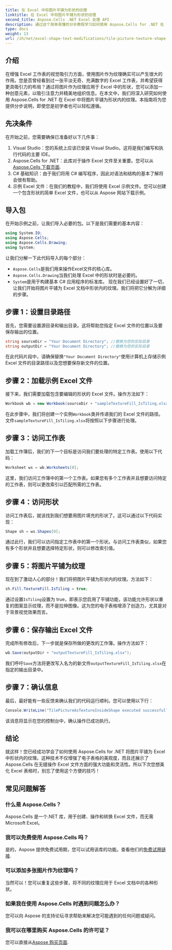 ```yaml
---
title: 在 Excel 中将图片平铺为形状的纹理
linktitle: 在 Excel 中将图片平铺为形状的纹理
second_title: Aspose.Cells .NET Excel 处理 API
description: 通过这个简单易懂的分步教程学习如何使用 Aspose.Cells for .NET 在 Excel 中将图片平铺为纹理。
type: docs
weight: 13
url: /zh/net/excel-shape-text-modifications/tile-picture-texture-shape-excel/
---
```

## 介绍
在增强 Excel 工作表的视觉吸引力方面，使用图片作为纹理确实可以产生很大的作用。您是否曾经看到过一张平淡无奇、充满数字的 Excel 工作表，并希望获得更具吸引力的布局？通过将图片作为纹理应用于 Excel 中的形状，您可以添加一种创意元素，以吸引注意力并精美地组织信息。在本文中，我们将深入研究如何使用 Aspose.Cells for .NET 在 Excel 中将图片平铺为形状内的纹理。本指南将为您提供分步说明，即使您是初学者也可以轻松遵循。
## 先决条件
在开始之前，您需要确保已准备好以下几件事：
1. Visual Studio：您的系统上应该已安装 Visual Studio。这将是我们编写和执行代码的主要 IDE。
2.  Aspose.Cells for .NET：此库对于操作 Excel 文件至关重要。您可以从[Aspose.Cells 下载页面](https://releases.aspose.com/cells/net/).
3. C# 基础知识：由于我们将用 C# 编写程序，因此对语法和结构的基本了解将会很有帮助。
4. 示例 Excel 文件：在我们的教程中，我们将使用 Excel 示例文件。您可以创建一个包含形状的简单 Excel 文件，也可以从 Aspose 网站下载示例。
## 导入包
在开始示例之前，让我们导入必要的包。以下是我们需要的基本内容：
```csharp
using System.IO;
using Aspose.Cells;
using Aspose.Cells.Drawing;
using System;
```
让我们分解一下此代码导入的每个部分：
- `Aspose.Cells`是我们用来操作Excel文件的核心库。
- `Aspose.Cells.Drawing`当我们处理 Excel 中的形状时是必要的。
- `System`是用于构建基本 C# 应用程序的标准库。
现在我们已经设置好了一切，让我们开始将图片平铺为 Excel 文档中形状内的纹理。我们将把它分解为详细的步骤。
## 步骤 1：设置目录路径
首先，您需要设置源目录和输出目录。这将帮助您指定 Excel 文件的位置以及要保存输出的位置。
```csharp
string sourceDir = "Your Document Directory"; //替换为您的实际目录
string outputDir = "Your Document Directory"; //替换为您的实际目录
```
在此代码片段中，请确保替换`"Your Document Directory"`使用计算机上存储示例 Excel 文件的目录路径以及您想要保存新文件的位置。
## 步骤 2：加载示例 Excel 文件
接下来，我们需要加载包含要编辑的形状的 Excel 文件。操作方法如下：
```csharp
Workbook wb = new Workbook(sourceDir + "sampleTextureFill_IsTiling.xlsx");
```
在此步骤中，我们将创建一个实例`Workbook`类并传递我们的 Excel 文件的路径。文件`sampleTextureFill_IsTiling.xlsx`将按照以下步骤进行处理。
## 步骤 3：访问工作表
加载工作簿后，我们的下一个目标是访问我们要处理的特定工作表。使用以下代码：
```csharp
Worksheet ws = wb.Worksheets[0];
```
这里，我们访问工作簿中的第一个工作表。如果您有多个工作表并且想要访问特定的工作表，则可以更改索引以匹配所需的工作表。
## 步骤 4：访问形状
访问工作表后，就该找到我们想要用图片填充的形状了。这可以通过以下代码实现：
```csharp
Shape sh = ws.Shapes[0];
```
通过此行，我们可以访问指定工作表中的第一个形状。与访问工作表类似，如果您有多个形状并且想要选择特定形状，则可以修改索引值。
## 步骤 5：将图片平铺为纹理
现在到了激动人心的部分！我们将把图片平铺为形状内的纹理。方法如下：
```csharp
sh.Fill.TextureFill.IsTiling = true;
```
通过设置`IsTiling`设置为 true，即表示您启用了平铺功能，该功能允许形状以重复的图案显示纹理，而不是拉伸图像。这为您的电子表格增添了创造力，尤其是对于背景视觉效果而言。
## 步骤 6：保存输出 Excel 文件
完成所有修改后，下一步就是保存所做的更改的工作簿。操作方法如下：
```csharp
wb.Save(outputDir + "outputTextureFill_IsTiling.xlsx");
```
我们呼吁`Save`方法将更改写入名为的新文件`outputTextureFill_IsTiling.xlsx`在指定的输出目录中。
## 步骤 7：确认信息
最后，最好能有一些反馈来确认我们的代码运行顺利。您可以使用以下行：
```csharp
Console.WriteLine("TilePictureAsTextureInsideShape executed successfully.\r\n");
```
该消息将显示在您的控制台中，确认操作已成功执行。
## 结论
就这样！您已经成功学会了如何使用 Aspose.Cells for .NET 将图片平铺为 Excel 中形状内的纹理。这种技术不仅增强了电子表格的美观度，而且还展示了 Aspose.Cells 在无缝操作 Excel 文件方面的强大功能和灵活性。所以下次您想美化 Excel 表格时，别忘了使用这个方便的技巧！ 
## 常见问题解答
### 什么是 Aspose.Cells？
Aspose.Cells 是一个.NET 库，用于创建、操作和转换 Excel 文件，而无需 Microsoft Excel。
### 我可以免费使用 Aspose.Cells 吗？
是的，Aspose 提供免费试用期，您可以试用该库的功能。查看他们的[免费试用链接](https://releases.aspose.com/).
### 可以添加多张图片作为纹理吗？
当然可以！您可以重复这些步骤，将不同的纹理应用于 Excel 文档中的各种形状。
### 如果我在使用 Aspose.Cells 时遇到问题怎么办？
您可以向 Aspose 的支持论坛寻求帮助来解决您可能遇到的任何问题或疑问。
### 我可以在哪里购买 Aspose.Cells 的许可证？
您可以直接从[Aspose 购买页面](https://purchase.aspose.com/buy).